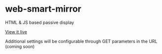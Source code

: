 # web-smart-mirror
HTML &amp; JS based passive display

[View it live](https://fleker.github.io/web-smart-mirror/)

Additional settings will be configurable through GET parameters in the URL (coming soon)
